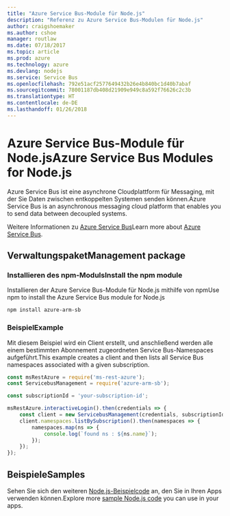 ```yaml
---
title: "Azure Service Bus-Module für Node.js"
description: "Referenz zu Azure Service Bus-Modulen für Node.js"
author: craigshoemaker
ms.author: cshoe
manager: routlaw
ms.date: 07/18/2017
ms.topic: article
ms.prod: azure
ms.technology: azure
ms.devlang: nodejs
ms.service: Service Bus
ms.openlocfilehash: 792e51acf2577649432b26e4b840bc1d40b7abaf
ms.sourcegitcommit: 78001187db408d21909e949c8a592f76626c2c3b
ms.translationtype: HT
ms.contentlocale: de-DE
ms.lasthandoff: 01/26/2018
---
```

# <a name="azure-service-bus-modules-for-nodejs"></a><span data-ttu-id="62245-103">Azure Service Bus-Module für Node.js</span><span class="sxs-lookup"><span data-stu-id="62245-103">Azure Service Bus Modules for Node.js</span></span>

<span data-ttu-id="62245-104">Azure Service Bus ist eine asynchrone Cloudplattform für Messaging, mit der Sie Daten zwischen entkoppelten Systemen senden können.</span><span class="sxs-lookup"><span data-stu-id="62245-104">Azure Service Bus is an asynchronous messaging cloud platform that enables you to send data between decoupled systems.</span></span>

<span data-ttu-id="62245-105">Weitere Informationen zu [Azure Service Bus](https://docs.microsoft.com/azure/service-bus-messaging/service-bus-messaging-overview)</span><span class="sxs-lookup"><span data-stu-id="62245-105">Learn more about [Azure Service Bus](https://docs.microsoft.com/azure/service-bus-messaging/service-bus-messaging-overview).</span></span>

## <a name="management-package"></a><span data-ttu-id="62245-106">Verwaltungspaket</span><span class="sxs-lookup"><span data-stu-id="62245-106">Management package</span></span>

### <a name="install-the-npm-module"></a><span data-ttu-id="62245-107">Installieren des npm-Moduls</span><span class="sxs-lookup"><span data-stu-id="62245-107">Install the npm module</span></span>

<span data-ttu-id="62245-108">Installieren der Azure Service Bus-Module für Node.js mithilfe von npm</span><span class="sxs-lookup"><span data-stu-id="62245-108">Use npm to install the Azure Service Bus module for Node.js</span></span>

```bash
npm install azure-arm-sb
```

### <a name="example"></a><span data-ttu-id="62245-109">Beispiel</span><span class="sxs-lookup"><span data-stu-id="62245-109">Example</span></span>

<span data-ttu-id="62245-110">Mit diesem Beispiel wird ein Client erstellt, und anschließend werden alle einem bestimmten Abonnement zugeordneten Service Bus-Namespaces aufgeführt.</span><span class="sxs-lookup"><span data-stu-id="62245-110">This example creates a client and then lists all Service Bus namespaces associated with a given subscription.</span></span>

```javascript
const msRestAzure = require('ms-rest-azure');
const ServicebusManagement = require('azure-arm-sb');

const subscriptionId = 'your-subscription-id';

msRestAzure.interactiveLogin().then(credentials => {
    const client = new ServicebusManagement(credentials, subscriptionId);
    client.namespaces.listBySubscription().then(namespaces => {
        namespaces.map(ns => {
            console.log(`found ns : ${ns.name}`);
        });
    });
});
```

## <a name="samples"></a><span data-ttu-id="62245-111">Beispiele</span><span class="sxs-lookup"><span data-stu-id="62245-111">Samples</span></span>

<span data-ttu-id="62245-112">Sehen Sie sich den weiteren [Node.js-Beispielcode](https://azure.microsoft.com/resources/samples/?platform=nodejs) an, den Sie in Ihren Apps verwenden können.</span><span class="sxs-lookup"><span data-stu-id="62245-112">Explore more [sample Node.js code](https://azure.microsoft.com/resources/samples/?platform=nodejs) you can use in your apps.</span></span>
